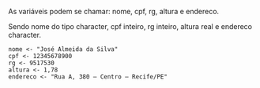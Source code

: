As variáveis podem se chamar: nome, cpf, rg, altura e endereco.

Sendo nome do tipo character, cpf inteiro, rg inteiro, altura real e endereco character.

```
nome <- "José Almeida da Silva"
cpf <- 12345678900
rg <- 9517530
altura <- 1,78
endereco <- "Rua A, 380 – Centro – Recife/PE"
```